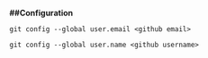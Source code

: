 **##Configuration**

`git config --global user.email <github email>`

`git config --global user.name <github username>`
